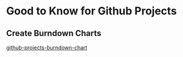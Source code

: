 # Good to Know for Github Projects


## Create Burndown Charts

[github-projects-burndown-chart](https://github.com/thehale/github-projects-burndown-chart)

